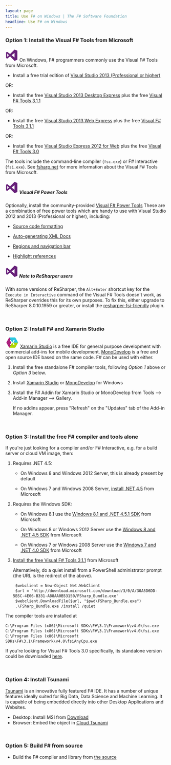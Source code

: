 ```yaml
---
layout: page
title: Use F# on Windows | The F# Software Foundation
headline: Use F# on Windows
---
```



### Option 1: Install the Visual F# Tools from Microsoft

![logo](/images/thumbs/vstudio.png)&nbsp;On Windows, F# programmers commonly use the Visual F# Tools from Microsoft.

   - Install a free trial edition of [Visual Studio 2013  (Professional or higher)](http://www.visualstudio.com/downloads/download-visual-studio-vs)

OR:

   - Install the free [Visual Studio 2013 Desktop Express](http://www.microsoft.com/download/details.aspx?id=40787) plus the free [Visual F# Tools 3.1.1](http://www.microsoft.com/download/details.aspx?id=41654)

OR:

   - Install the free [Visual Studio 2013 Web Express](http://www.microsoft.com/download/details.aspx?id=40747) plus the free [Visual F# Tools 3.1.1](http://www.microsoft.com/download/details.aspx?id=41654)

OR:

   - Install the free [Visual Studio Express 2012 for Web](http://www.microsoft.com/en-us/download/details.aspx?id=30669)  plus the free [Visual F# Tools 3.0](http://go.microsoft.com/fwlink/?LinkID=261287)


The tools include the command-line compiler (`fsc.exe`) or F# Interactive (`fsi.exe`).
See [fsharp.net](hhttp://msdn.microsoft.com/en-us/vstudio/hh388569.aspx) for more information about the Visual F# Tools from Microsoft.

##### ![logo](/images/thumbs/vstudio.png)&nbsp;Visual F# Power Tools #####

Optionally, install the community-provided [Visual F# Power Tools](http://visualstudiogallery.msdn.microsoft.com/136b942e-9f2c-4c0b-8bac-86d774189cff)
These are a combination  of free power tools which are handy to use with Visual Studio 2012 and 2013 (Professional or higher), including:

 - [Source code formatting](http://fsprojects.github.io/FSharpVSPowerTools/codeformatting.html)

 - [Auto-generating XML Docs](http://fsprojects.github.io/FSharpVSPowerTools/xmldoc.html)

 - [Regions and navigation bar](http://fsprojects.github.io/FSharpVSPowerTools/navbar.html)

 - [Highlight references](http://fsprojects.github.io/FSharpVSPowerTools/highlightusage.html)


##### ![logo](/images/thumbs/vstudio.png)&nbsp;Note to ReSharper users #####

With some versions of ReSharper, the `Alt+Enter` shortcut key for the `Execute in Interactive`
command of the Visual F# Tools  doesn't work, as ReSharper overrides this for its own purposes.
To fix this, either upgrade to ReSharper 8.0.10.1959 or greater, or install the [resharper-fsi-friendly](https://github.com/citizenmatt/resharper-fsi-friendly) plugin.

<br />

### Option 2: Install F# and Xamarin Studio 

![logo](/images/thumbs/xamarin-studio.png)&nbsp;[Xamarin Studio](http://xamarin.com/studio) is a free IDE for general purpose development with commercial add-ins for mobile development. [MonoDevelop](http://monodevelop.com) is a free and open source IDE based on the same code.  F# can be used with either.

1. Install the free standalone F# compiler tools, following _Option 1_ above or _Option 3_ below. 
2. Install [Xamarin Studio](http://xamarin.com/studio) or [MonoDevelop](http://monodevelop.com) for Windows
3. Install the F# Addin for Xamarin Studio or MonoDevelop from Tools --> Add-in Manager --> Gallery. 

   If no addins appear, press "Refresh" on the "Updates" tab of the Add-in Manager.

<br />


### Option 3: Install the free F# compiler and tools alone

If you're just looking for a compiler and/or F# Interactive, e.g. for a build server or cloud VM image, then:

1. Requires .NET 4.5:

   - On Windows 8 and Windows 2012 Server, this is already present by default
   
   - On Windows 7 and Windows 2008 Server, [install .NET 4.5](http://www.microsoft.com/net/download) from Microsoft

2. Requires the Windows SDK:

   - On Windows 8.1 use the [Windows 8.1 and .NET 4.5.1 SDK](http://msdn.microsoft.com/windows/desktop/bg162891) from Microsoft
   
   - On Windows 8 or Windows 2012 Server use the [Windows 8 and .NET 4.5 SDK](http://msdn.microsoft.com/windows/hardware/hh852363.aspx) from Microsoft
   
   - On Windows 7 or Windows 2008 Server use the [Windows 7 and .NET 4.0 SDK](http://www.microsoft.com/download/details.aspx?id=8279) from Microsoft
   
3. [Install the free Visual F# Tools 3.1.1](http://www.microsoft.com/download/details.aspx?id=41654) from Microsoft

   Alternatively, do a quiet install from a PowerShell administrator prompt (the URL is the redirect of the above). 

        $webclient = New-Object Net.WebClient
        $url = 'http://download.microsoft.com/download/3/0/A/30A5D6DD-5B5C-4E06-B331-A88AA0B53150/FSharp_Bundle.exe'
        $webclient.DownloadFile($url, "$pwd\FSharp_Bundle.exe")
        .\FSharp_Bundle.exe /install /quiet

The compiler tools are installed at

    C:\Program Files (x86)\Microsoft SDKs\F#\3.1\Framework\v4.0\fsc.exe
    C:\Program Files (x86)\Microsoft SDKs\F#\3.1\Framework\v4.0\fsi.exe
    C:\Program Files (x86)\Microsoft SDKs\F#\3.1\Framework\v4.0\fsiAnyCpu.exe
    
If you're looking for Visual F# Tools 3.0 specifically, its standalone version could be downloaded [here](http://go.microsoft.com/fwlink/?LinkId=261286). 
    
<br />

### Option 4: Install Tsunami

[Tsunami](http://tsunami.io) is an innovative fully featured F# IDE. 
It has a number of unique features ideally suited for Big Data, Data Science and Machine Learning. It is capable of being embedded directly into other Desktop Applications and Websites.

- Desktop: Install MSI from [Download](http://tsunami.io/download.html)
- Browser: Embed the object in [Cloud Tsunami](http://tsunami.io/cloud_tsunami.html)


<br />

### Option 5: Build F# from source

* Build the F# compiler and library from [the source](http://fsharp.github.com/fsharp)

